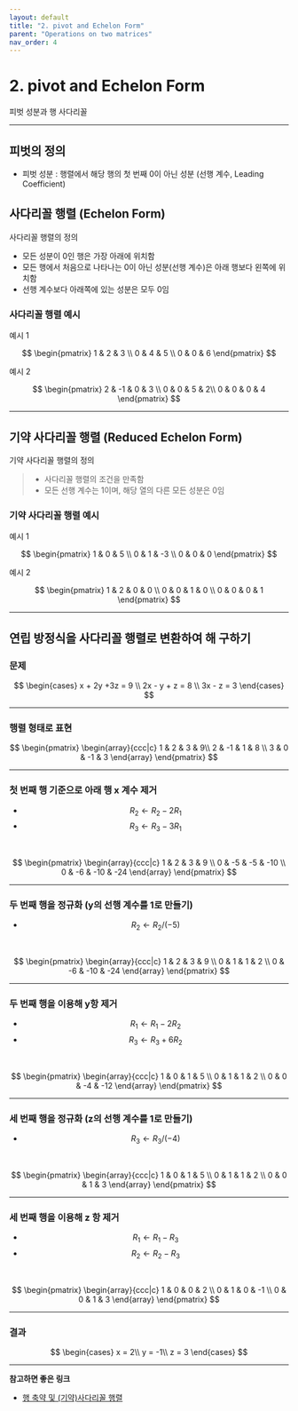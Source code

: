 ```yaml
---
layout: default
title: "2. pivot and Echelon Form"
parent: "Operations on two matrices"
nav_order: 4
---
```


# 2. pivot and Echelon Form
피벗 성분과 행 사다리꼴

---

## 피벗의 정의
- 피벗 성분 : 행렬에서 해당 행의 첫 번째 0이 아닌 성분 (선행 계수, Leading Coefficient)

## 사다리꼴 행렬  (Echelon Form)
사다리꼴 행렬의 정의
>
- 모든 성분이 0인 행은 가장 아래에 위치함
- 모든 행에서 처음으로 나타나는 0이 아닌 성분(선행 계수)은 아래 행보다 왼쪽에 위치함
- 선행 계수보다 아래쪽에 있는 성분은 모두 0임

### 사다리꼴 행렬 예시
예시 1

$$
\begin{pmatrix}
1 & 2 & 3 \\
0 & 4 & 5 \\
0 & 0 & 6
\end{pmatrix}
$$

예시 2

$$
\begin{pmatrix}
2 & -1 & 0 & 3 \\
0 & 0 & 5  & 2\\
0 & 0 & 0 & 4
\end{pmatrix}
$$

---

## 기약 사다리꼴 행렬 (Reduced Echelon Form)
기약 사다리꼴 행렬의 정의
> - 사다리꼴 행렬의 조건을 만족함
> - 모든 선행 계수는 1이며, 해당 열의 다른 모든 성분은 0임

### 기약 사다리꼴 행렬 예시
예시 1

$$
\begin{pmatrix}
1 & 0 & 5 \\
0 & 1 & -3 \\
0 & 0 & 0
\end{pmatrix}
$$

예시 2

$$
\begin{pmatrix}
1 & 2 & 0 & 0 \\
0 & 0 & 1 & 0 \\
0 & 0 & 0 & 1
\end{pmatrix}
$$

---

## 연립 방정식을 사다리꼴 행렬로 변환하여 해 구하기
### 문제

$$
\begin{cases}
x + 2y +3z = 9 \\
2x - y + z = 8 \\
3x - z = 3
\end{cases}
$$

---

### 행렬 형태로 표현

$$
\begin{pmatrix}
\begin{array}{ccc|c}
1 & 2 & 3 & 9\\
2 & -1 & 1 & 8 \\
3 & 0 & -1 & 3
\end{array}
\end{pmatrix}
$$

---

### 첫 번째 행 기준으로 아래 행 x 계수 제거
- $$ {R_2 \leftarrow R_2 - 2R_1} $$
- $$ {R_3 \leftarrow R_3 - 3R_1} $$

<br>

$$
\begin{pmatrix}
\begin{array}{ccc|c}
1 & 2 & 3 & 9 \\
0 & -5 & -5 & -10 \\
0 & -6 & -10 & -24
\end{array}
\end{pmatrix}
$$

---

### 두 번째 행을 정규화 (y의 선행 계수를 1로 만들기)
- $$ {R_2 \leftarrow R_2 / (-5)} $$

<br>

$$
\begin{pmatrix}
\begin{array}{ccc|c}
1 & 2 & 3 & 9 \\
0 & 1 & 1 & 2 \\
0 & -6 & -10 & -24
\end{array}
\end{pmatrix}
$$

---

### 두 번째 행을 이용해 y항 제거
- $$ R_1 \leftarrow R_1 - 2R_2 $$
- $$  R_3 \leftarrow R_3 + 6R_2 $$

<br>

$$
\begin{pmatrix}
\begin{array}{ccc|c}
1 & 0 & 1 & 5 \\
0 & 1 & 1 & 2 \\
0 & 0 & -4 & -12
\end{array}
\end{pmatrix}
$$

---

### 세 번째 행을 정규화 (z의 선행 계수를 1로 만들기)
- $$R_3 \leftarrow R_3 / (-4)$$

<br>

$$
\begin{pmatrix}
\begin{array}{ccc|c}
1 & 0 & 1 & 5 \\
0 & 1 & 1 & 2 \\
0 & 0 & 1 & 3
\end{array}
\end{pmatrix}
$$

---

### 세 번째 행을 이용해 z 항 제거
- $$R_1 \leftarrow R_1 - R_3$$
- $$R_2 \leftarrow R_2 - R_3$$

<br>

$$
\begin{pmatrix}
\begin{array}{ccc|c}
1 & 0 & 0 & 2 \\
0 & 1 & 0 & -1 \\
0 & 0 & 1 & 3
\end{array}
\end{pmatrix}
$$

---

### 결과

$$
\begin{cases}
x = 2\\
y = -1\\
z = 3
\end{cases}
$$

---

**참고하면 좋은 링크**
- [행 축약 및 (기약)사다리꼴 행렬](https://youtu.be/3YgNuoejxZw?feature=shared)